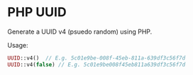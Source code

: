 PHP UUID
========

Generate a UUID v4 (psuedo random) using PHP.

Usage:

```PHP
UUID::v4()  // E.g. 5c01e9be-008f-45eb-811a-639df3c56f7d
UUID::v4(false) // E.g. 5c01e9be008f45eb811a639df3c56f7d
```
